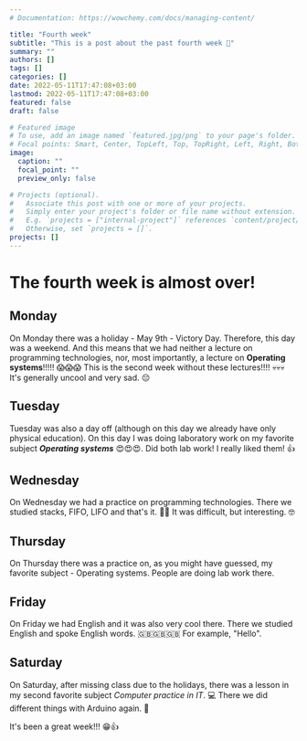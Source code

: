 ```yaml
---
# Documentation: https://wowchemy.com/docs/managing-content/

title: "Fourth week"
subtitle: "This is a post about the past fourth week 🫤"
summary: ""
authors: []
tags: []
categories: []
date: 2022-05-11T17:47:08+03:00
lastmod: 2022-05-11T17:47:08+03:00
featured: false
draft: false

# Featured image
# To use, add an image named `featured.jpg/png` to your page's folder.
# Focal points: Smart, Center, TopLeft, Top, TopRight, Left, Right, BottomLeft, Bottom, BottomRight.
image:
  caption: ""
  focal_point: ""
  preview_only: false

# Projects (optional).
#   Associate this post with one or more of your projects.
#   Simply enter your project's folder or file name without extension.
#   E.g. `projects = ["internal-project"]` references `content/project/deep-learning/index.md`.
#   Otherwise, set `projects = []`.
projects: []
---
```


# The fourth week is almost over!

## Monday

On Monday there was a holiday - May 9th - Victory Day. Therefore, this day was a weekend. And this means that we had neither a lecture on programming technologies, nor, most importantly, a lecture on **Operating systems**!!!!! 😱😱😱 This is the second week without these lectures!!!! 💀💀💀 It's generally uncool and very sad. 😔

## Tuesday

Tuesday was also a day off (although on this day we already have only physical education). On this day I was doing laboratory work on my favorite subject ***Operating systems*** 😍😍😍. Did both lab work! I really liked them! 👍

## Wednesday

On Wednesday we had a practice on programming technologies. There we studied stacks, FIFO, LIFO and that's it. 😵‍💫 It was difficult, but interesting. 🤓

## Thursday

On Thursday there was a practice on, as you might have guessed, my favorite subject - Operating systems. People are doing lab work there.

## Friday

On Friday we had English and it was also very cool there. There we studied English and spoke English words. 🇬🇧🇬🇧🇬🇧 For example, "Hello". 

## Saturday

On Saturday, after missing class due to the holidays, there was a lesson in my second favorite subject *Computer practice in IT*. 💻 There we did different things with Arduino again. 🤖

It's been a great week!!! 😁👍
